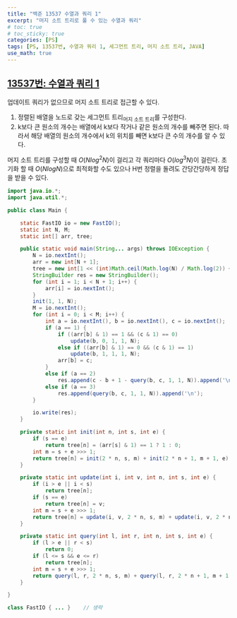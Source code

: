 ```yaml
---
title: "백준 13537 수열과 쿼리 1"
excerpt: "머지 소트 트리로 풀 수 있는 수열과 쿼리"
# toc: true
# toc_sticky: true
categories: [PS]
tags: [PS, 13537번, 수열과 쿼리 1, 세그먼트 트리, 머지 소트 트리, JAVA]
use_math: true
---
```


## [13537번: 수열과 쿼리 1](https://www.acmicpc.net/problem/13537)
업데이트 쿼리가 없으므로 머지 소트 트리로 접근할 수 있다.  

1. 정렬된 배열을 노드로 갖는 세그먼트 트리<sub>머지 소트 트리</sub>를 구성한다. 
2. k보다 큰 원소의 개수는 배열에서 k보다 작거나 같은 원소의 개수를 빼주면 된다. 따라서 해당 배열의 원소의 개수에서 k의 위치를 빼면 k보다 큰 수의 개수를 알 수 있다.

머지 소트 트리를 구성할 때 $O(Nlog^2N)$이 걸리고 각 쿼리마다 $O(log^3N)$이 걸린다. 초기화 할 때 $O(NlogN)$으로 최적화할 수도 있으나 H번 정렬을 돌려도 간당간당하게 정답을 받을 수 있다.


```java
import java.io.*;
import java.util.*;

public class Main {

    static FastIO io = new FastIO();
    static int N, M;
    static int[] arr, tree;

    public static void main(String... args) throws IOException {
        N = io.nextInt();
        arr = new int[N + 1];
        tree = new int[1 << (int)Math.ceil(Math.log(N) / Math.log(2)) + 1];
        StringBuilder res = new StringBuilder();
        for (int i = 1; i < N + 1; i++) {
            arr[i] = io.nextInt();
        }
        init(1, 1, N);
        M = io.nextInt();
        for (int i = 0; i < M; i++) {
            int a = io.nextInt(), b = io.nextInt(), c = io.nextInt();
            if (a == 1) {
                if ((arr[b] & 1) == 1 && (c & 1) == 0)
                    update(b, 0, 1, 1, N);
                else if ((arr[b] & 1) == 0 && (c & 1) == 1)
                    update(b, 1, 1, 1, N);
                arr[b] = c;
            }
            else if (a == 2)
                res.append(c - b + 1 - query(b, c, 1, 1, N)).append('\n');
            else if (a == 3)
                res.append(query(b, c, 1, 1, N)).append('\n');
        }

        io.write(res);
    }

    private static int init(int n, int s, int e) {
        if (s == e)
            return tree[n] = (arr[s] & 1) == 1 ? 1 : 0;
        int m = s + e >>> 1;
        return tree[n] = init(2 * n, s, m) + init(2 * n + 1, m + 1, e);
    }

    private static int update(int i, int v, int n, int s, int e) {
        if (i > e || i < s)
            return tree[n];
        if (s == e)
            return tree[n] = v;
        int m = s + e >>> 1;
        return tree[n] = update(i, v, 2 * n, s, m) + update(i, v, 2 * n + 1, m + 1, e);
    }

    private static int query(int l, int r, int n, int s, int e) {
        if (l > e || r < s)
            return 0;
        if (l <= s && e <= r)
            return tree[n];
        int m = s + e >>> 1;
        return query(l, r, 2 * n, s, m) + query(l, r, 2 * n + 1, m + 1, e);
    }

}

class FastIO { ... }    // 생략
```

<br>
<br>
